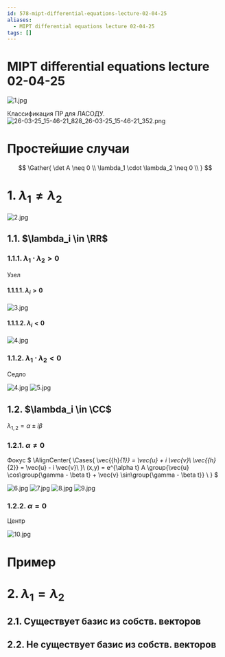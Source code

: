 ```yaml
---
id: 578-mipt-differential-equations-lecture-02-04-25
aliases:
  - MIPT differential equations lecture 02-04-25
tags: []
---
```


# MIPT differential equations lecture 02-04-25

![1.jpg](assets/imgs/02-04-25_11-37-41_834_IMG_20250402_104452.jpg)

Классификация ПР для ЛАСОДУ.
![26-03-25_15-46-21_828_26-03-25_15-46-21_352.png](assets/imgs/26-03-25_15-46-21_828_26-03-25_15-46-21_352.png)

# Простейшие случаи

$$
\Gather{
\det A \neq 0 \\
\lambda_1 \cdot \lambda_2 \neq 0 \\
}
$$

# 1. $\lambda_1 \neq \lambda_2$

![2.jpg](assets/imgs/02-04-25_11-37-41_303_IMG_20250402_105932.jpg)

## 1.1. $\lambda_i \in \RR$

### 1.1.1. $\lambda_1 \cdot \lambda_2 > 0$

Узел

#### 1.1.1.1. $\lambda_i > 0$

![3.jpg](assets/imgs/02-04-25_11-37-41_139_IMG_20250402_105938.jpg)

#### 1.1.1.2. $\lambda_i < 0$

![4.jpg](assets/imgs/02-04-25_11-37-41_870_IMG_20250402_110619.jpg)

### 1.1.2. $\lambda_1 \cdot \lambda_2 < 0$

Седло

![4.jpg](assets/imgs/02-04-25_11-37-41_870_IMG_20250402_110619.jpg)
![5.jpg](assets/imgs/02-04-25_11-37-41_981_IMG_20250402_110851.jpg)

## 1.2. $\lambda_i \in \CC$

$\lambda_{1,2} = \alpha \pm i \beta$

### 1.2.1. $\alpha \neq 0$

Фокус
$
\AlignCenter{
\Cases{
\vec{{h}_{1}} = \vec{u} + i \vec{v}\\
\vec{{h}_{2}} = \vec{u} - i \vec{v}\\
}\\
(x,y) = e^{\alpha t} A \group{\vec{u} \cos\group{\gamma - \beta t} +
\vec{v} \sin\group{\gamma - \beta t}} \\
}
$

![6.jpg](assets/imgs/02-04-25_11-37-41_777_IMG_20250402_110854.jpg)
![7.jpg](assets/imgs/02-04-25_11-37-41_715_IMG_20250402_112754.jpg)
![8.jpg](assets/imgs/02-04-25_11-37-41_459_IMG_20250402_112756.jpg)
![9.jpg](assets/imgs/02-04-25_11-37-41_841_IMG_20250402_112758.jpg)

### 1.2.2. $\alpha = 0$

Центр

![10.jpg](assets/imgs/02-04-25_11-37-41_075_IMG_20250402_113553.jpg)

# Пример

# 2. $\lambda_1 = \lambda_2$

## 2.1. Существует базис из собств. векторов

## 2.2. Не существует базис из собств. векторов
